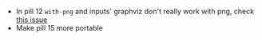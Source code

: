 * In pill 12 `with-png` and inputs' graphviz don't really work with png, check [this issue](https://github.com/NixOS/nix-pills/issues/107)
* Make pill 15 more portable
